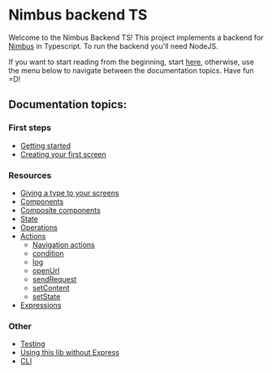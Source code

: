 # Nimbus backend TS
Welcome to the Nimbus Backend TS! This project implements a backend for [Nimbus](/readme.md) in
Typescript. To run the backend you'll need NodeJS.

If you want to start reading from the beginning, start [here](getting-started.md), otherwise, use the menu below
to navigate between the documentation topics. Have fun =D!

## Documentation topics:

### First steps
- [Getting started](getting-started.md)
- [Creating your first screen](first-screen.md)

### Resources
- [Giving a type to your screens](screen-type.md)
- [Components](component.md)
- [Composite components](composite-components.md)
- [State](state.md)
- [Operations](operation.md)
- [Actions](action.md)
  - [Navigation actions](default-actions/navigation.md)
  - [condition](default-actions/condition.md)
  - [log](default-actions/log.md)
  - [openUrl](default-actions/open-url.md)
  - [sendRequest](default-actions/send-request.md)
  - [setContent](default-actions/set-content.md)
  - [setState](default-actions/set-state.md)
- [Expressions](expression.md)

### Other
- [Testing](testing.md)
- [Using this lib without Express](without-express.md)
- [CLI](cli.md)
